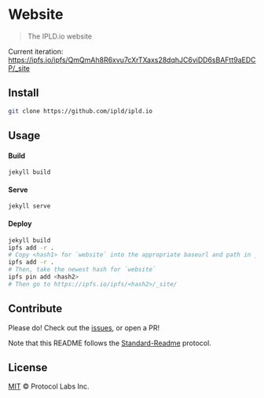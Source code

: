 # Website

> The IPLD.io website

Current iteration: https://ipfs.io/ipfs/QmQmAh8R6xvu7cXrTXaxs28dqhJC6viDD6sBAFtt9aEDCP/_site

## Install

```sh
git clone https://github.com/ipld/ipld.io
```

## Usage

#### Build

```
jekyll build
```

#### Serve

```
jekyll serve
```

#### Deploy

```sh
jekyll build
ipfs add -r .
# Copy <hash1> for `website` into the appropriate baseurl and path in _config.yml
ipfs add -r .
# Then, take the newest hash for `website`
ipfs pin add <hash2>
# Then go to https://ipfs.io/ipfs/<hash2>/_site/
```

## Contribute

Please do! Check out the [issues](https://github.com/ipld/ipld.io), or open a PR!

Note that this README follows the [Standard-Readme](https://github.com/RichardLitt/standard-readme) protocol.

## License

[MIT](LICENSE) © Protocol Labs Inc.
